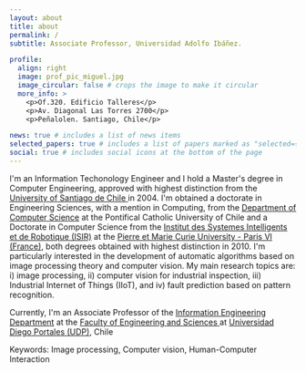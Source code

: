 ```yaml
---
layout: about
title: about
permalink: /
subtitle: Associate Professor, Universidad Adolfo Ibáñez.

profile:
  align: right
  image: prof_pic_miguel.jpg
  image_circular: false # crops the image to make it circular
  more_info: >
    <p>Of.320. Edificio Talleres</p>
    <p>Av. Diagonal Las Torres 2700</p>
    <p>Peñalolen. Santiago, Chile</p>

news: true # includes a list of news items
selected_papers: true # includes a list of papers marked as "selected={true}"
social: true # includes social icons at the bottom of the page
---
```


I'm an Information Techonology Engineer and I hold a Master's degree in Computer Engineering, approved with highest distinction from the <a href="https://informatica.usach.cl/">University of Santiago de Chile </a> in 2004. I'm obtained a doctorate in Engineering Sciences, with a mention in Computing, from the <a href="https://dcc.ing.uc.cl/">Department of Computer Science</a> at the Pontifical Catholic University of Chile and a Doctorate in Computer Science from the <a href="https://www.isir.upmc.fr/">Institut des Systemes Intelligents et de Robotique  (ISIR)</a> at the <a href="https://sciences.sorbonne-universite.fr/en/sorbonne-universite-campus-pierre-et-marie-curie">Pierre et Marie Curie University - Paris VI (France)</a>, both degrees obtained with highest distinction in 2010. I'm  particularly interested in the development of automatic algorithms based on image processing theory and computer vision. My main research topics are: i) image processing, ii) computer vision for industrial inspection, iii) Industrial Internet of Things (IIoT), and iv) fault prediction based on pattern recognition.

Currently, I'm an Associate Professor of the <a href="http://eit.udp.cl">Information Engineering Department</a> at the <a href="https://ingenieriayciencias.udp.cl/">Faculty of Engineering and Sciences </a> at <a href="https://www.udp.cl">Universidad Diego Portales (UDP)</a>, Chile

Keywords: Image processing, Computer vision, Human-Computer Interaction